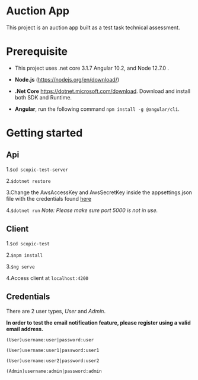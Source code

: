 # Auction App
This project is an auction app built as a test task technical assessment.
# Prerequisite
* This project uses .net core 3.1.7 Angular 10.2, and Node 12.7.0 .

* **Node.js** (https://nodejs.org/en/download/)

* **.Net Core** https://dotnet.microsoft.com/download. Download and install both SDK and Runtime.

* **Angular**, run the following command `npm install -g @angular/cli`.

# Getting started

## Api
1.`$cd scopic-test-server`

2.`$dotnet restore`

3.Change the AwsAccessKey and AwsSecretKey inside the appsettings.json file with the credentials found  <a  href="https://docs.google.com/document/d/1DCgXtcNs6A3WdPw6M62KuHh7NlIHvUjqIDisu-O4z1s/edit" target="_blank">here</a>

4.`$dotnet run`
*Note: Please make sure port 5000 is not in use.*
  
## Client
1.`$cd scopic-test`

2.`$npm install`

3.`$ng serve`

4.Access client at `localhost:4200`
  

## Credentials
There are 2 user types, *User* and *Admin*.

**In order to test the email notification feature, please register using a valid email address.** 

`(User)username:user|password:user`

`(User)username:user1|password:user1`

`(User)username:user2|password:user2`

`(Admin)username:admin|password:admin`
